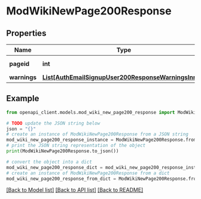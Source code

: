 # ModWikiNewPage200Response


## Properties

Name | Type | Description | Notes
------------ | ------------- | ------------- | -------------
**pageid** | **int** | New page id. | [default to null]
**warnings** | [**List[AuthEmailSignupUser200ResponseWarningsInner]**](AuthEmailSignupUser200ResponseWarningsInner.md) |  | [optional] 

## Example

```python
from openapi_client.models.mod_wiki_new_page200_response import ModWikiNewPage200Response

# TODO update the JSON string below
json = "{}"
# create an instance of ModWikiNewPage200Response from a JSON string
mod_wiki_new_page200_response_instance = ModWikiNewPage200Response.from_json(json)
# print the JSON string representation of the object
print(ModWikiNewPage200Response.to_json())

# convert the object into a dict
mod_wiki_new_page200_response_dict = mod_wiki_new_page200_response_instance.to_dict()
# create an instance of ModWikiNewPage200Response from a dict
mod_wiki_new_page200_response_from_dict = ModWikiNewPage200Response.from_dict(mod_wiki_new_page200_response_dict)
```
[[Back to Model list]](../README.md#documentation-for-models) [[Back to API list]](../README.md#documentation-for-api-endpoints) [[Back to README]](../README.md)


